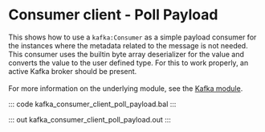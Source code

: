 # Consumer client - Poll Payload

This shows how to use a `kafka:Consumer` as a simple payload
consumer for the instances where the metadata related to the message is not needed.
This consumer uses the builtin byte array deserializer for
the value and converts the value to the user defined type. For
this to work properly, an active Kafka broker should be present.
<br/><br/>
For more information on the underlying module, 
see the [Kafka module](https://lib.ballerina.io/ballerinax/kafka/latest).

::: code kafka_consumer_client_poll_payload.bal :::

::: out kafka_consumer_client_poll_payload.out :::
